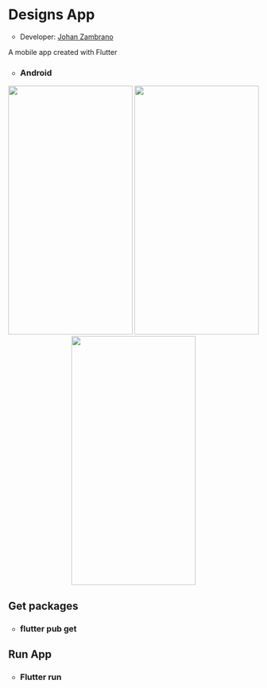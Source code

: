 <h1>Designs App</h1>
<ul>
  <li type="circle">Developer: <a href="https://www.linkedin.com/in/johan-zambrano-b537501bb/">Johan Zambrano</a></li>
</ul>

A mobile app created with Flutter

<ul>
  <li type="circle"><h3>Android</h3></li>
</ul>

<p align="center">
<img src="https://user-images.githubusercontent.com/25967495/134710607-ff3a8ead-82b9-4592-a211-5d536cdace10.jpg" width="250" height="500">
<img src="https://user-images.githubusercontent.com/25967495/134710615-8b65138b-48c1-47db-9423-e8d7b761ab5d.jpg" width="250" height="500">
<img src="https://user-images.githubusercontent.com/25967495/134710625-d3c27b84-48c0-4e62-b3a3-096154192927.jpg" width="250" height="500">
</p>

<h2>Get packages</h2>
<ul>
  <li type="circle"><h3>flutter pub get</h3></li>
</ul>

<h2>Run App</h2>
<ul>
  <li type="circle"><h3>Flutter run</h3></li>
</ul>
